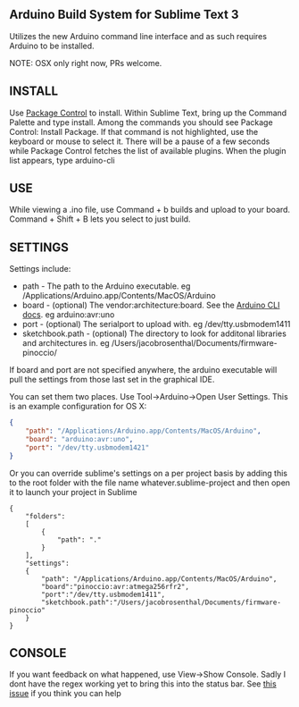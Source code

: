Arduino Build System for Sublime Text 3
---------------------------------------

Utilizes the new Arduino command line interface and as such requires Arduino to be installed. 

NOTE: OSX only right now, PRs welcome.

INSTALL
-------
Use [Package Control](https://packagecontrol.io/installation) to install. Within Sublime Text, bring up the Command Palette and type install. Among the commands you should see Package Control: Install Package. If that command is not highlighted, use the keyboard or mouse to select it. There will be a pause of a few seconds while Package Control fetches the list of available plugins. When the plugin list appears, type arduino-cli

USE
---
While viewing a .ino file, use Command + b builds and upload to your board. Command + Shift + B lets you select to just build.

SETTINGS
--------
Settings include:
 * path - The path to the Arduino executable. eg /Applications/Arduino.app/Contents/MacOS/Arduino
 * board - (optional) The vendor:architecture:board. See the [Arduino CLI docs](https://github.com/arduino/Arduino/blob/ide-1.5.x/build/shared/manpage.adoc). eg arduino:avr:uno
 * port - (optional) The serialport to upload with. eg /dev/tty.usbmodem1411
 * sketchbook.path - (optional) The directory to look for additonal libraries and architectures in. eg /Users/jacobrosenthal/Documents/firmware-pinoccio/

If board and port are not specified anywhere, the arduino executable will pull the settings from those last set in the graphical IDE.


You can set them two places. Use Tool->Arduino->Open User Settings. This is an example configuration for OS X:
```json
{
	"path": "/Applications/Arduino.app/Contents/MacOS/Arduino",
	"board": "arduino:avr:uno",
	"port": "/dev/tty.usbmodem1421"
} 
```

Or you can override sublime's settings on a per project basis by adding this to the root folder with the file name whatever.sublime-project and then open it to launch your project in Sublime
```
{
	"folders":
	[
		{
			"path": "."
		}
	],
	"settings":
	{
		"path": "/Applications/Arduino.app/Contents/MacOS/Arduino",
		"board":"pinoccio:avr:atmega256rfr2",
		"port":"/dev/tty.usbmodem1411",
		"sketchbook.path":"/Users/jacobrosenthal/Documents/firmware-pinoccio"
	}
}
```

CONSOLE
--------
If you want feedback on what happened, use View->Show Console. Sadly I dont have the regex working yet to bring this into the status bar. See [this issue](https://github.com/jacobrosenthal/arduino-cli/issues/1) if you think you can help